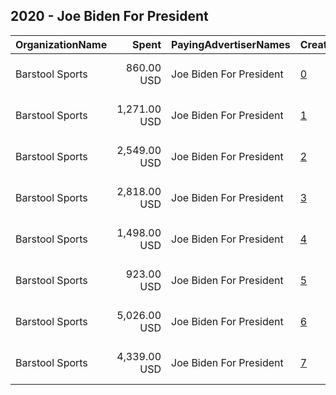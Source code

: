 ## 2020 - Joe Biden For President 
|OrganizationName|Spent|PayingAdvertiserNames|CreativeUrls|Impressions|Genders|AgeBrackets|CountryCodes|BillingAddresses|CandidateBallotInformation|
|:---|---:|:---|:---|---:|:---|:---|:---|:---|:---|
|Barstool Sports|860.00 USD|Joe Biden For President|[0](https://www.snap.com/political-ads/asset/4cf5d46c4feeb50b90b0ff7135c542463d0be18d7c3eba34c31c6fcea6291b5b?mediaType=mp4)|67,826||18+|united states|"333 7th Ave,New York,10001,US"|Joe Biden for President|
|Barstool Sports|1,271.00 USD|Joe Biden For President|[1](https://www.snap.com/political-ads/asset/e448b1efcc883235332eb6178983dc94f21adacf7c104d6938e512bae95a376a?mediaType=mp4)|105,370||18+|united states|"333 7th Ave,New York,10001,US"|Joe Biden for President|
|Barstool Sports|2,549.00 USD|Joe Biden For President|[2](https://www.snap.com/political-ads/asset/e19edee9cd490d894bc6ee7e8f3bdcb0aa920c8a1581599aed0a3d476a5f414d?mediaType=mp4)|194,137||18+|united states|"333 7th Ave,New York,10001,US"|Joe Biden for President|
|Barstool Sports|2,818.00 USD|Joe Biden For President|[3](https://www.snap.com/political-ads/asset/ad64d6457e4e32223445236ca08466d39ffc8d515a348e72bda2506e0243ca8b?mediaType=mp4)|224,566||18+|united states|"333 7th Ave,New York,10001,US"|Joe Biden for President|
|Barstool Sports|1,498.00 USD|Joe Biden For President|[4](https://www.snap.com/political-ads/asset/5e436a3c118cfc0c0ba40c22c273bbfc04432e7d4f6fc683459a40c80187ba5d?mediaType=mp4)|115,174||18+|united states|"333 7th Ave,New York,10001,US"|Joe Biden for President|
|Barstool Sports|923.00 USD|Joe Biden For President|[5](https://www.snap.com/political-ads/asset/2b107535731eb70d0ce3fd98c80a185b3a779a15744d7f33473bfac30dd84805?mediaType=mp4)|69,947||18+|united states|"333 7th Ave,New York,10001,US"|Joe Biden for President|
|Barstool Sports|5,026.00 USD|Joe Biden For President|[6](https://www.snap.com/political-ads/asset/3ab1e9d1f49c14a97855e6c1d4e086bfd23ed5a826efde60586d143e74f8ef5e?mediaType=mp4)|326,862||18+|united states|"333 7th Ave,New York,10001,US"|Joe Biden for President|
|Barstool Sports|4,339.00 USD|Joe Biden For President|[7](https://www.snap.com/political-ads/asset/a797b01cb61aef73cb98829345abe52fae3a221099bd44f47a3b72819df5f26f?mediaType=mp4)|268,706||18+|united states|"333 7th Ave,New York,10001,US"|Joe Biden for President|

